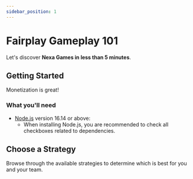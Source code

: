 ```yaml
---
sidebar_position: 1
---
```


# Fairplay Gameplay 101

Let's discover **Nexa Games in less than 5 minutes**.

## Getting Started

Monetization is great!

### What you'll need

- [Node.js](https://nodejs.org/en/download/) version 16.14 or above:
  - When installing Node.js, you are recommended to check all checkboxes related to dependencies.

## Choose a Strategy

Browse through the available strategies to determine which is best for you and your team.
